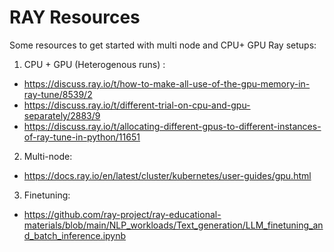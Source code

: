 # RAY Resources

Some resources to get started with multi node and CPU+ GPU Ray setups:

1. CPU + GPU (Heterogenous runs) :
- https://discuss.ray.io/t/how-to-make-all-use-of-the-gpu-memory-in-ray-tune/8539/2 
- https://discuss.ray.io/t/different-trial-on-cpu-and-gpu-separately/2883/9 
- https://discuss.ray.io/t/allocating-different-gpus-to-different-instances-of-ray-tune-in-python/11651 

2. Multi-node:
- https://docs.ray.io/en/latest/cluster/kubernetes/user-guides/gpu.html

3. Finetuning:
- https://github.com/ray-project/ray-educational-materials/blob/main/NLP_workloads/Text_generation/LLM_finetuning_and_batch_inference.ipynb  